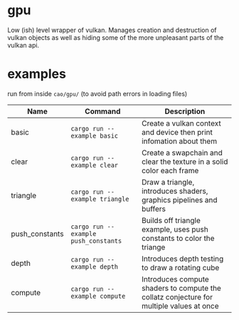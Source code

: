 # gpu
Low (ish) level wrapper of vulkan. Manages creation and destruction of vulkan objects as well as hiding some of the more unpleasant parts of the vulkan api.

# examples
run from inside `cao/gpu/` (to avoid path errors in loading files)

|Name          |Command                             |Description                                                                               |
|--------------|------------------------------------|------------------------------------------------------------------------------------------|
|basic         |`cargo run --example basic`         |Create a vulkan context and device then print infomation about them                       |
|clear         |`cargo run --example clear`         |Create a swapchain and clear the texture in a solid color each frame                      |
|triangle      |`cargo run --example triangle`      |Draw a triangle, introduces shaders, graphics pipelines and buffers                       |
|push_constants|`cargo run --example push_constants`|Builds off triangle example, uses push constants to color the triange                     |
|depth         |`cargo run --example depth`         |Introduces depth testing to draw a rotating cube                                          |
|compute       |`cargo run --example compute`       |Introduces compute shaders to compute the collatz conjecture for multiple values at once  |
